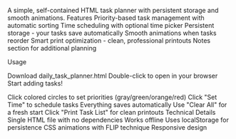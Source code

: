 A simple, self-contained HTML task planner with persistent storage and smooth animations.
Features
Priority-based task management with automatic sorting
Time scheduling with optional time picker
Persistent storage - your tasks save automatically
Smooth animations when tasks reorder
Smart print optimization - clean, professional printouts
Notes section for additional planning

Usage

Download daily_task_planner.html
Double-click to open in your browser
Start adding tasks!

Click colored circles to set priorities (gray/green/orange/red)
Click "Set Time" to schedule tasks
Everything saves automatically
Use "Clear All" for a fresh start
Click "Print Task List" for clean printouts
Technical Details
Single HTML file with no dependencies
Works offline
Uses localStorage for persistence
CSS animations with FLIP technique
Responsive design
